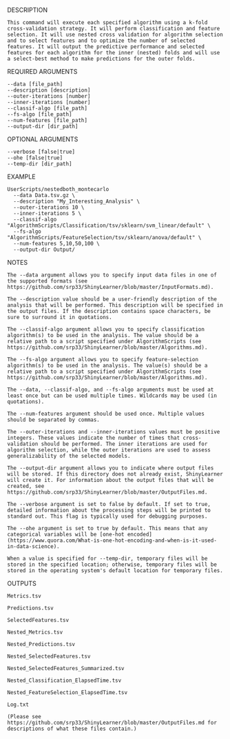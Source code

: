 DESCRIPTION

    This command will execute each specified algorithm using a k-fold cross-validation strategy. It will perform classification and feature selection. It will use nested cross validation for algorithm selection and to select features and to optimize the number of selected features. It will output the predictive performance and selected features for each algorithm for the inner (nested) folds and will use a select-best method to make predictions for the outer folds.

REQUIRED ARGUMENTS

    --data [file_path]
    --description [description]
    --outer-iterations [number]
    --inner-iterations [number]
    --classif-algo [file_path]
    --fs-algo [file_path]
    --num-features [file_path]
    --output-dir [dir_path]

OPTIONAL ARGUMENTS

    --verbose [false|true]
    --ohe [false|true]
    --temp-dir [dir_path]

EXAMPLE

    UserScripts/nestedboth_montecarlo
      --data Data.tsv.gz \
      --description "My_Interesting_Analysis" \
      --outer-iterations 10 \
      --inner-iterations 5 \
      --classif-algo "AlgorithmScripts/Classification/tsv/sklearn/svm_linear/default" \
      --fs-algo "AlgorithmScripts/FeatureSelection/tsv/sklearn/anova/default" \
      --num-features 5,10,50,100 \
      --output-dir Output/

NOTES

    The --data argument allows you to specify input data files in one of the supported formats (see https://github.com/srp33/ShinyLearner/blob/master/InputFormats.md).

    The --description value should be a user-friendly description of the analysis that will be performed. This description will be specified in the output files. If the description contains space characters, be sure to surround it in quotations.

    The --classif-algo argument allows you to specify classification algorithm(s) to be used in the analysis. The value should be a relative path to a script specified under AlgorithmScripts (see https://github.com/srp33/ShinyLearner/blob/master/Algorithms.md).

    The --fs-algo argument allows you to specify feature-selection algorithm(s) to be used in the analysis. The value(s) should be a relative path to a script specified under AlgorithmScripts (see https://github.com/srp33/ShinyLearner/blob/master/Algorithms.md).

    The --data, --classif-algo, and --fs-algo arguments must be used at least once but can be used multiple times. Wildcards may be used (in quotations).

    The --num-features argument should be used once. Multiple values should be separated by commas.

    The --outer-iterations and --inner-iterations values must be positive integers. These values indicate the number of times that cross-validation should be performed. The inner iterations are used for algorithm selection, while the outer iterations are used to assess generalizability of the selected models.

    The --output-dir argument allows you to indicate where output files will be stored. If this directory does not already exist, ShinyLearner will create it. For information about the output files that will be created, see https://github.com/srp33/ShinyLearner/blob/master/OutputFiles.md.

    The --verbose argument is set to false by default. If set to true, detailed information about the processing steps will be printed to standard out. This flag is typically used for debugging purposes.

    The --ohe argument is set to true by default. This means that any categorical variables will be [one-hot encoded](https://www.quora.com/What-is-one-hot-encoding-and-when-is-it-used-in-data-science).
    
    When a value is specified for --temp-dir, temporary files will be stored in the specified location; otherwise, temporary files will be stored in the operating system's default location for temporary files.

OUTPUTS

    Metrics.tsv

    Predictions.tsv

    SelectedFeatures.tsv

    Nested_Metrics.tsv
    
    Nested_Predictions.tsv

    Nested_SelectedFeatures.tsv

    Nested_SelectedFeatures_Summarized.tsv
    
    Nested_Classification_ElapsedTime.tsv

    Nested_FeatureSelection_ElapsedTime.tsv

    Log.txt

    (Please see https://github.com/srp33/ShinyLearner/blob/master/OutputFiles.md for descriptions of what these files contain.)

